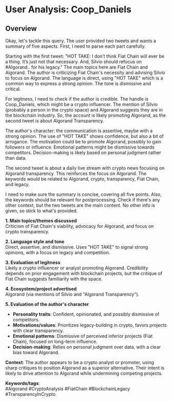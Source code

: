 # User Analysis: Coop_Daniels

## Overview

<think>
Okay, let's tackle this query. The user provided two tweets and wants a summary of five aspects. First, I need to parse each part carefully.

Starting with the first tweet: "HOT TAKE: I don’t think Fiat Chain will ever be a thing. It’s just not that necessary. And, Silvio should refocus on #Algorand.. for his legacy." The main topics here are Fiat Chain and Algorand. The author is criticizing Fiat Chain's necessity and advising Silvio to focus on Algorand. The language is direct, using "HOT TAKE" which is a common way to express a strong opinion. The tone is dismissive and critical. 

For legitness, I need to check if the author is credible. The handle is Coop_Daniels, which might be a crypto influencer. The mention of Silvio (probably a person in the crypto space) and Algorand suggests they are in the blockchain industry. So, the account is likely promoting Algorand, as the second tweet is about Algorand Transparency. 

The author's character: the communication is assertive, maybe with a strong opinion. The use of "HOT TAKE" shows confidence, but also a bit of arrogance. The motivation could be to promote Algorand, possibly to gain followers or influence. Emotional patterns might be dismissive towards competitors. Decision-making is likely based on personal judgment rather than data.

The second tweet is about a daily live stream with crypto news focusing on Algorand transparency. This reinforces the focus on Algorand. The keywords would be related to Algorand, crypto, transparency, Fiat Chain, and legacy.

I need to make sure the summary is concise, covering all five points. Also, the keywords should be relevant for postprocessing. Check if there's any other context, but the two tweets are the main content. No other info is given, so stick to what's provided.
</think>

**1. Main topics/themes discussed**  
Criticism of Fiat Chain's viability, advocacy for Algorand, and focus on crypto transparency.  

**2. Language style and tone**  
Direct, assertive, and dismissive. Uses "HOT TAKE" to signal strong opinions, with a focus on legacy and competition.  

**3. Evaluation of legitness**  
Likely a crypto influencer or analyst promoting Algorand. Credibility depends on prior engagement with blockchain projects, but the critique of Fiat Chain suggests familiarity with the space.  

**4. Ecosystem/project advertised**  
Algorand (via mentions of Silvio and "Algorand Transparency").  

**5. Evaluation of the author's character**  
- **Personality traits**: Confident, opinionated, and possibly dismissive of competitors.  
- **Motivations/values**: Prioritizes legacy-building in crypto, favors projects with clear transparency.  
- **Emotional patterns**: Dismissive of perceived inferior projects (Fiat Chain), focused on long-term influence.  
- **Decision-making**: Relies on personal judgment over data, with a clear bias toward Algorand.  

**Context**: The author appears to be a crypto analyst or promoter, using sharp critiques to position Algorand as a superior alternative. Their intent is likely to drive attention to Algorand while undermining competing projects.  

**Keywords/tags**:  
#Algorand #CryptoAnalysis #FiatChain #BlockchainLegacy #TransparencyInCrypto